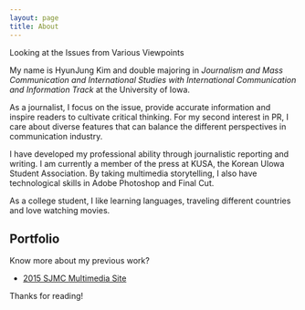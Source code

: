 ```yaml
---
layout: page
title: About
---
```


<p class="message">
  Looking at the Issues from Various Viewpoints
</p>

My name is HyunJung Kim and double majoring in *Journalism and Mass Communication and International Studies with International Communication and Information Track* at the University of Iowa.

As a journalist, I focus on the issue, provide accurate information and inspire readers to cultivate critical thinking. For my second interest in PR, I care about diverse features that can balance the different perspectives in communication industry.

I have developed my professional ability through journalistic reporting and writing. I am currently a member of the press at KUSA, the Korean UIowa Student Association. By taking multimedia storytelling, I also have technological skills in Adobe Photoshop and Final Cut. 

As a college student, I like learning languages, traveling different countries and love watching movies. 


## Portfolio

Know more about my previous work?

* [2015 SJMC Multimedia Site](https://multimedia.jmc.uiowa.edu/hkim60/)

Thanks for reading!
